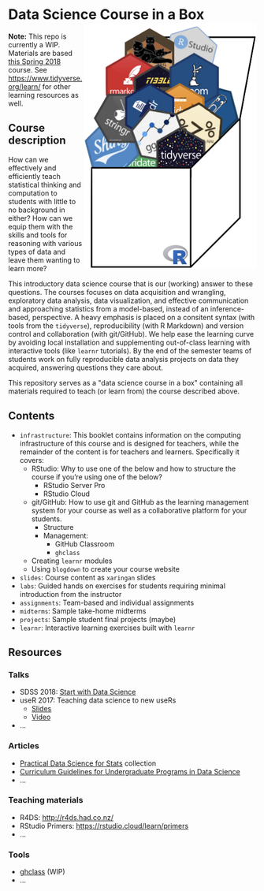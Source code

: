 # Data Science Course in a Box <img src="dsbox/sketches/dsbox-logo.png" align="right" width="350px" />

**Note:** This repo is currently a WIP. Materials are based [this Spring 2018](http://www2.stat.duke.edu/courses/Spring18/Sta199/) course. See https://www.tidyverse.org/learn/ for other learning resources as well.

## Course description

How can we effectively and efficiently teach statistical thinking and computation to students with little to no background in either? How can we equip them with the skills and tools for reasoning with various types of data and leave them wanting to learn more? 

This introductory data science course that is our (working) answer to these questions. The courses focuses on data acquisition and wrangling, exploratory data analysis, data visualization, and effective communication and approaching statistics from a model-based, instead of an inference-based, perspective. A heavy emphasis is placed on a consitent syntax (with tools from the `tidyverse`), reproducibility (with R Markdown) and version control and collaboration (with git/GitHub). We help ease the learning curve by avoiding local installation and supplementing out-of-class learning with interactive tools (like `learnr` tutorials). By the end of the semester teams of students work on fully reproducible data analysis projects on data they acquired, answering questions they care about. 

This repository serves as a "data science course in a box" containing all materials required to teach (or learn from) the course described above.

## Contents

- `infrastructure`: This booklet contains information on the computing infrastructure of this course and is designed for teachers, while the remainder of the content is for teachers and learners. Specifically it covers:
	- RStudio: Why to use one of the below and how to structure the course if you’re using one of the below?
		- RStudio Server Pro
		- RStudio Cloud
	- git/GitHub: How to use git and GitHub as the learning management system for your course as well as a collaborative platform for your students.
		- Structure
		- Management:
			- GitHub Classroom
			- `ghclass`
	- Creating `learnr` modules
	- Using `blogdown` to create your course website
- `slides`: Course content as `xaringan` slides
- `labs`: Guided hands on exercises for students requiring minimal introduction from the instructor
- `assignments`: Team-based and individual assignments
- `midterms`: Sample take-home midterms
- `projects`: Sample student final projects (maybe)
- `learnr`: Interactive learning exercises built with `learnr`

## Resources

### Talks

- SDSS 2018: [Start with Data Science](https://github.com/mine-cetinkaya-rundel/start-with-ds)
- useR 2017: Teaching data science to new useRs
  - [Slides](http://bit.ly/user2017)
  - [Video](https://channel9.msdn.com/Events/useR-international-R-User-conferences/useR-International-R-User-2017-Conference/KEYNOTE-Teaching-data-science-to-new-useRs)
- ...

### Articles

- [Practical Data Science for Stats](https://peerj.com/collections/50-practicaldatascistats/) collection
- [Curriculum Guidelines for Undergraduate Programs in Data Science](https://www.annualreviews.org/doi/abs/10.1146/annurev-statistics-060116-053930)
- ...

### Teaching materials

- R4DS: http://r4ds.had.co.nz/
- RStudio Primers: https://rstudio.cloud/learn/primers
- ...

### Tools

- [ghclass](https://rundel.github.io/ghclass/) (WIP)
- ...